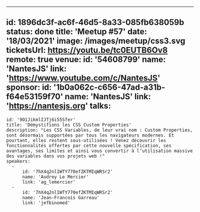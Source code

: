 ---
id: 1896dc3f-ac6f-46d5-8a33-085fb638059b
status: done
title: 'Meetup #57'
date: '18/03/2021'
image: /images/meetup/css3.svg
ticketsUrl: https://youtu.be/tc0EUTB6Ov8
remote: true
venue:
  id: '54608799'
  name: 'NantesJS'
  link: 'https://www.youtube.com/c/NantesJS'
sponsor:
    id: '1b0a062c-c656-47ad-a31b-f64e53159f70'
    name: 'NantesJS'
    link: 'https://nantesjs.org'
talks:
  -
    id: '9O1JikmlIJTj6i55Sfer'
    title: 'Démystifions les CSS Custom Properties'
    description: "Les CSS Variables, de leur vrai nom : Custom Properties, sont désormais supportées par tous les navigateurs modernes. Et pourtant, elles restent sous-utilisées ! Venez découvrir les fonctionnalités offertes par cette nouvelle spécification, ses avantages, ses limites et ainsi vous convertir à l’utilisation massive des variables dans vos projets web !"
    speakers:
      -
          id: '7hX4q2nlIWTY770efZKTMIqWRSr2'
          name: 'Audrey Le Mercier'
          link: 'ag_lemercier'
      -
          id: '7hX4q2nlIWTY770efZKTMIqWRSr2'
          name: 'Jean-Francois Garreau'
          link: 'jefbinomed'
